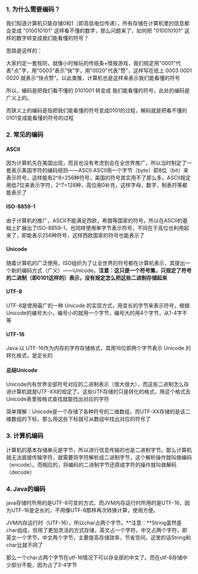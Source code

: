 ### 1. 为什么需要编码？

我们知道计算机只能存储0和1（即高低电位传递），所有存储在计算机里的信息都会变成 "010010101" 这样看不懂的数字，那么问题来了，如何把 "010010101" 这样的数字转变成我们能看懂的符号？



思路是这样的：

大家约定一套规则，就像小时候玩的传纸条+情报游戏，我们规定用"0001"代表"点"字，用"0003"表示“快”字，用"0020"代表"赞"，这样写在纸上 0003 0001 0020 就表示"快点赞"。以此类推，计算机也是这样来表示我们能看懂的符号



所以，编码是把我们看不懂的 0101001 转变成 我们能看懂的符号，此处的编码是广义上的。

而狭义上的编码是指把我们能看懂的符号变成0101的过程，解码就是把看不懂的0101变成能看懂的符号的过程









### 2. 常见的编码

#### ASCII

因为计算机先在美国出现，而且也没有考虑到会在全世界推广，所以当时制定了一套表示美国字符的编码规则——ASCII
ASCII用一个字节（byte）即8位（bit）来表示符号，这样能有2^8=256种符号，美国的符号其实用不了那么多，ASCII规定用低7位来表示字符，2^7=128种，高位用0补充，这样字母，数字，制表符等都能表示了



#### ISO-8859-1

由于计算机的推广，ASCII不能满足西欧，希腊等国家的符号，所以在ASCII的基础上扩展出了ISO-8859-1，也同样使用单字节表示符号，不同在于高位也利用起来了，即能表示256种符号，这样西欧国家的符号也能表示了



#### Unicode

随着计算机的广泛使用，ISO组织为了让全世界的符号都在计算机表示，其提出一个新的编码方式（广义）——Unicode。**注意：这只是一个符号集，只规定了符号的二进制（即0101这样的）表示，没有规定怎么把这些二进制存储起来**



#### UTF-8

UTF-8是使用最广的一种 Unicode 的实现方式，用变长的字节来表示符号，根据Unicode的编号大小，编号小的就用一个字节，编号大的用4个字节，从1-4字不等



#### UTF-16

Java 以 UTF-16作为内存的字符存储格式，其用16位即两个字节表示 Unicode 的转化格式，是定长的



#### 总结Unicode

Unicode内有世界全部符号对应的二进制表示（很大很大），而这些二进制怎么存进计算机就是UTF-XX的规定了。这些UTF存储的只是转化的格式，用这个格式去Unicode表里按格式查找就能找出对应的字符

简单理解：Unicode是一个存储了各种符号的二维数组，而UTF-XX存储的是该二维数组的下标，那么用这些下标就可从数组中找出对应的符号了









### 3. 计算机编码

计算机的基本存储单元是字节，所以进行信息传输的也是二进制字节。那么计算机就无法直接传输字符，就需要将字符解析成二进制字节，这个解析操作就叫做编码（encode）。而相应的，将编码的二进制字节还原成字符的操作就叫做解码（decode）









### 4. Java的编码

java存储时所用的是UTF-8可变的方式、而JVM内存运行时所用的是UTF-16，因为UTF-16是定长的，不用像UTF-8那样再次转换计算，使用方便。



JVM内存运行时（UTF-16），所以char占两个字节。**注意：**String虽然是char组成，但用了更加灵活的方式存储，英文占一个字符，中文占两个字符，即英文一个字节，中文两个字节，主要提高存储效率，节省空间。这里的话String和char比就不同了



那么一个char占两个字节在utf-16情况下可以存全部的中文了。而在utf-8存储中少部分不能，因为占了3-4字节



